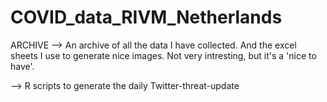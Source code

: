 # COVID_data_RIVM_Netherlands

ARCHIVE --> An archive of all the data I have collected. And the excel sheets I use to generate nice images.
Not very intresting, but it's a 'nice to have'.

--> R scripts to generate the daily Twitter-threat-update

